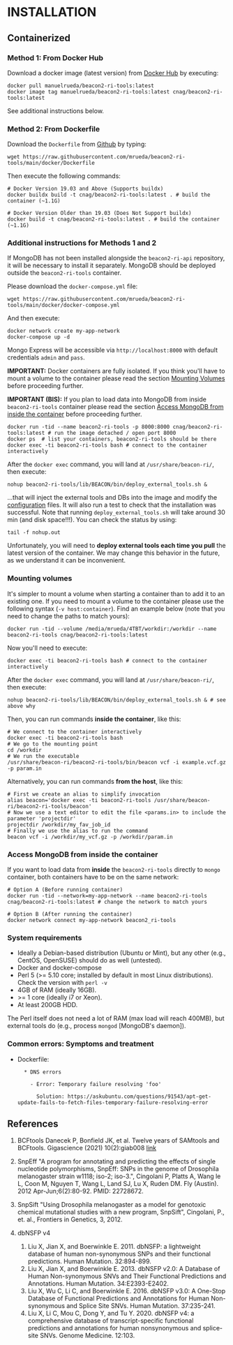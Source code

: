 # INSTALLATION

## Containerized

### Method 1: From Docker Hub

Download a docker image (latest version) from [Docker Hub](https://hub.docker.com/r/manuelrueda/beacon2-ri-tools) by executing:

    docker pull manuelrueda/beacon2-ri-tools:latest
    docker image tag manuelrueda/beacon2-ri-tools:latest cnag/beacon2-ri-tools:latest

See additional instructions below.

### Method 2: From Dockerfile

Download the `Dockerfile` from [Github](https://github.com/mrueda/beacon2-ri-tools/blob/main/Dockerfile) by typing:

    wget https://raw.githubusercontent.com/mrueda/beacon2-ri-tools/main/docker/Dockerfile

Then execute the following commands:

    # Docker Version 19.03 and Above (Supports buildx)
    docker buildx build -t cnag/beacon2-ri-tools:latest . # build the container (~1.1G)

    # Docker Version Older than 19.03 (Does Not Support buildx)
    docker build -t cnag/beacon2-ri-tools:latest . # build the container (~1.1G)

### Additional instructions for Methods 1 and 2

If MongoDB has not been installed alongside the `beacon2-ri-api` repository, it will be necessary to install it separately. MongoDB should be deployed outside the `beacon2-ri-tools` container.

Please download the `docker-compose.yml` file:

    wget https://raw.githubusercontent.com/mrueda/beacon2-ri-tools/main/docker/docker-compose.yml

And then execute:

    docker network create my-app-network
    docker-compose up -d

Mongo Express will be accessible via `http://localhost:8000` with default credentials `admin` and `pass`.

**IMPORTANT:** Docker containers are fully isolated. If you think you'll have to mount a volume to the container please read the section [Mounting Volumes](#mounting-volumes) before proceeding further.

**IMPORTANT (BIS):** If you plan to load data into MongoDB from inside `beacon2-ri-tools` container please read the section [Access MongoDB from inside the container](#access-mongodb-from-inside-the-container) before proceeding further.

    docker run -tid --name beacon2-ri-tools -p 8000:8000 cnag/beacon2-ri-tools:latest # run the image detached / open port 8000
    docker ps  # list your containers, beacon2-ri-tools should be there
    docker exec -ti beacon2-ri-tools bash # connect to the container interactively

After the `docker exec` command, you will land at `/usr/share/beacon-ri/`, then execute:

    nohup beacon2-ri-tools/lib/BEACON/bin/deploy_external_tools.sh &

...that will inject the external tools and DBs into the image and modify the [configuration](#readme-md-setting-up-beacon) files. It will also run a test to check that the installation was successful. Note that running `deploy_external_tools.sh` will take around 30 min (and disk space!!!). You can check the status by using:

    tail -f nohup.out

Unfortunately, you will need to **deploy external tools each time you pull** the latest version of the container. We may change this behavior in the future, as we understand it can be inconvenient.

### Mounting volumes

It's simpler to mount a volume when starting a container than to add it to an existing one. If you need to mount a volume to the container please use the following syntax (`-v host:container`). Find an example below (note that you need to change the paths to match yours):

    docker run -tid --volume /media/mrueda/4TBT/workdir:/workdir --name beacon2-ri-tools cnag/beacon2-ri-tools:latest

Now you'll need to execute:

    docker exec -ti beacon2-ri-tools bash # connect to the container interactively

After the `docker exec` command, you will land at `/usr/share/beacon-ri/`, then execute:

    nohup beacon2-ri-tools/lib/BEACON/bin/deploy_external_tools.sh & # see above why

Then, you can run commands **inside the container**, like this:

    # We connect to the container interactively
    docker exec -ti beacon2-ri-tools bash
    # We go to the mounting point
    cd /workdir
    # We run the executable
    /usr/share/beacon-ri/beacon2-ri-tools/bin/beacon vcf -i example.vcf.gz -p param.in

Alternatively, you can run commands **from the host**, like this:

    # First we create an alias to simplify invocation
    alias beacon='docker exec -ti beacon2-ri-tools /usr/share/beacon-ri/beacon2-ri-tools/beacon'
    # Now we use a text editor to edit the file <params.in> to include the parameter 'projectdir'
    projectdir /workdir/my_fav_job_id
    # Finally we use the alias to run the command
    beacon vcf -i /workdir/my_vcf.gz -p /workdir/param.in

### Access MongoDB from inside the container

If you want to load data from **inside** the `beacon2-ri-tools` directly to `mongo` container, both containers have to be on the same network:

    # Option A (Before running container)
    docker run -tid --network=my-app-network --name beacon2-ri-tools cnag/beacon2-ri-tools:latest # change the network to match yours

    # Option B (After running the container)
    docker network connect my-app-network beacon2_ri-tools

### System requirements

- Ideally a Debian-based distribution (Ubuntu or Mint), but any other (e.g., CentOS, OpenSUSE) should do as well (untested).
- Docker and docker-compose
- Perl 5 (>= 5.10 core; installed by default in most Linux distributions). Check the version with `perl -v`
- 4GB of RAM (ideally 16GB).
- \>= 1 core (ideally i7 or Xeon).
- At least 200GB HDD.

The Perl itself does not need a lot of RAM (max load will reach 400MB), but external tools do (e.g., process `mongod` [MongoDB's daemon]).

### Common errors: Symptoms and treatment

  * Dockerfile:

          * DNS errors

            - Error: Temporary failure resolving 'foo'

              Solution: https://askubuntu.com/questions/91543/apt-get-update-fails-to-fetch-files-temporary-failure-resolving-error

## References

1. BCFtools
    Danecek P, Bonfield JK, et al. Twelve years of SAMtools and BCFtools. Gigascience (2021) 10(2):giab008 [link](https://pubmed.ncbi.nlm.nih.gov/33590861)

2.	SnpEff
    "A program for annotating and predicting the effects of single nucleotide polymorphisms, SnpEff: SNPs in the genome of Drosophila melanogaster strain w1118; iso-2; iso-3.", Cingolani P, Platts A, Wang le L, Coon M, Nguyen T, Wang L, Land SJ, Lu X, Ruden DM. Fly (Austin). 2012 Apr-Jun;6(2):80-92. PMID: 22728672.

3. SnpSift
    "Using Drosophila melanogaster as a model for genotoxic chemical mutational studies with a new program, SnpSift", Cingolani, P., et. al., Frontiers in Genetics, 3, 2012.

4.	dbNSFP v4
    1. Liu X, Jian X, and Boerwinkle E. 2011. dbNSFP: a lightweight database of human non-synonymous SNPs and their functional predictions. Human Mutation. 32:894-899.
    2. Liu X, Jian X, and Boerwinkle E. 2013. dbNSFP v2.0: A Database of Human Non-synonymous SNVs and Their Functional Predictions and Annotations. Human Mutation. 34:E2393-E2402.
    3. Liu X, Wu C, Li C, and Boerwinkle E. 2016. dbNSFP v3.0: A One-Stop Database of Functional Predictions and Annotations for Human Non-synonymous and Splice Site SNVs. Human Mutation. 37:235-241.
    4. Liu X, Li C, Mou C, Dong Y, and Tu Y. 2020. dbNSFP v4: a comprehensive database of transcript-specific functional predictions and annotations for human nonsynonymous and splice-site SNVs. Genome Medicine. 12:103.
